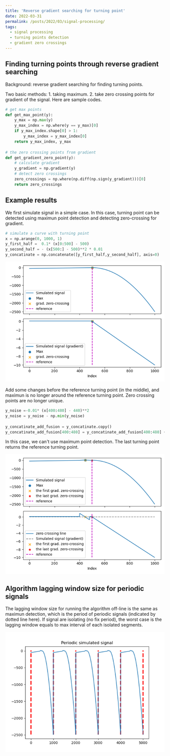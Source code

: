 ```yaml
---
title: 'Reverse gradient searching for turning point'
date: 2022-03-31
permalink: /posts/2022/03/signal-processing/
tags:
  - signal processing
  - turning points detection
  - gradient zero crossings
---
```


Finding turning points through reverse gradient searching
----

Background: 
reverse gradient searching for finding turning points. 

Two basic methods: 1. taking maximum. 2. take zero crossing points for gradient of the signal. Here are sample codes.

```python
# get max points
def get_max_point(y):
    y_max = np.max(y)
    y_max_index = np.where(y == y_max)[0]
    if y_max_index.shape[0] > 1:
        y_max_index = y_max_index[0]
    return y_max_index, y_max

# the zero crossing points from gradient
def get_gradient_zero_point(y):
    # calculate gradient
    y_gradient = np.gradient(y)
    # detect zero crossings
    zero_crossings = np.where(np.diff(np.sign(y_gradient)))[0]
    return zero_crossings
```

Example results
--
We first simulate signal in a simple case. In this case, turning point can be detected using maximun point detection and detecting zero-crossing for gradient.

```python 
# simulate a curve with turning point
x = np.arange(0, 1000, 1)
y_first_half =  0.1* (x[0:500] - 500)
y_second_half = - (x[500:] - 500)**2 * 0.01
y_concatinate = np.concatenate([y_first_half,y_second_half], axis=0)
```
<img src='/images/turning_pts_demos/y_con_zerocrossings.png'>


Add some changes before the reference turning point (in the middle), and maximun is no longer around the reference turning point.
Zero crossing points are no longer unique.

```python
y_noise =-0.01* (x[400:480] - 440)**2 
y_noise = y_noise - np.min(y_noise)

y_concatinate_add_fusion = y_concatinate.copy()
y_concatinate_add_fusion[400:480] = y_concatinate_add_fusion[400:480] + y_noise
```

In this case, we can't use maximum point detection. The last turning point returns the reference turning point.

<img src='/images/turning_pts_demos/last_zerocrossings.png'>



Algorithm lagging window size for periodic signals
---
The lagging window size for running the algorithm off-line is the same as maximun detection, which is the period of periodic signals (indicated by dotted line here).
If signal are isolating (no fix period), the worst case is the lagging window equals to max interval of each isolated segments.   

<img src='/images/turning_pts_demos/periodic_simulator.png'>